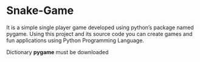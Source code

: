 # Snake-Game
It is a simple single player game developed using python’s package named pygame. Using this project and its source code you can create games and fun applications using Python Programming Language.

Dictionary **pygame** must be downloaded 

